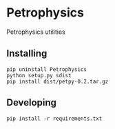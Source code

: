 # Petrophysics

Petrophysics utilities

## Installing

    pip uninstall Petrophysics
    python setup.py sdist
    pip install dist/petpy-0.2.tar.gz

## Developing

    pip install -r requirements.txt
